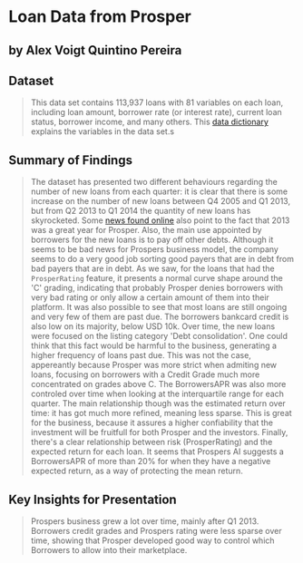 # Loan Data from Prosper
## by Alex Voigt Quintino Pereira


## Dataset

> This data set contains 113,937 loans with 81 variables on each loan, including loan amount, borrower rate (or interest rate), current loan status, borrower income, and many others. This [data dictionary](https://docs.google.com/spreadsheets/d/1gDyi_L4UvIrLTEC6Wri5nbaMmkGmLQBk-Yx3z0XDEtI/edit#gid=0) explains the variables in the data set.s


## Summary of Findings

> The dataset has presented two different behaviours regarding the number of new loans from each quarter: it is clear that there is some increase on the number of new loans between Q4 2005 and Q1 2013, but from Q2 2013 to Q1 2014 the quantity of new loans has skyrocketed. Some [news found online](https://www.lendacademy.com/p2p-lenders-2013-loan-volume/) also point to the fact that 2013 was a great year for Prosper.
> Also, the main use appointed by borrowers for the new loans is to pay off other debts. Although it seems to be bad news for Prospers business model, the company seems to do a very good job sorting good payers that are in debt from bad payers that are in debt. As we saw, for the loans that had the `ProsperRating` feature, it presents a normal curve shape around the 'C' grading, indicating that probably Prosper denies borrowers with very bad rating or only allow a certain amount of them into their platform.
> It was also possible to see that most loans are still ongoing and very few of them are past due. The borrowers bankcard credit is also low on its majority, below USD 10k.
> Over time, the new loans were focused on the listing category 'Debt consolidation'. One could think that this fact would be harmful to the business, generating a higher frequency of loans past due. This was not the case, appereantly because Prosper was more strict when admiting new loans, focusing on borrowers with a Credit Grade much more concentrated on grades above C. The BorrowersAPR was also more controled over time when looking at the interquartile range for each quarter. The main relationship though was the estimated return over time: it has got much more refined, meaning less sparse. This is great for the business, because it assures a higher confiability that the investment will be fruitfull for both Prosper and the investors.
> Finally, there's a clear relationship between risk (ProsperRating) and the expected return for each loan. It seems that Prospers AI suggests a BorrowersAPR of more than 20% for when they have a negative expected return, as a way of protecting the mean return.


## Key Insights for Presentation

> Prospers business grew a lot over time, mainly after Q1 2013. 
> Borrowers credit grades and Prospers rating were less sparse over time, showing that Prosper developed good way to control which Borrowers to allow into their marketplace.
